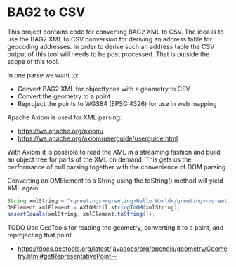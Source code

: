 # BAG2 to CSV

This project contains code for converting BAG2 XML to CSV.
The idea is to use the BAG2 XML to CSV conversion for deriving an address table for geocoding addresses.
In order to derive such an address table the CSV output of this tool will needs to be post processed.
That is outside the scope of this tool.

In one parse we want to:

- Convert BAG2 XML for objecttypes with a geometry to CSV
- Convert the geometry to a point
- Reproject the points to WGS84 (EPSG:4326) for use in web mapping

Apache Axiom is used for XML parsing:

- https://ws.apache.org/axiom/
- https://ws.apache.org/axiom/userguide/userguide.html

With Axiom it is possible to read the XML in a streaming fashion and build an object tree for parts of the XML on demand.
This gets us the performance of pull parsing together with the convenience of DOM parsing.

Converting an OMElement to a String using the toString() method will yield XML again.

```java
String xmlString = "<greetings><greeting>Hello World</greeting></greetings>";
OMElement xmlElement = AXIOMUtil.stringToOM(xmlString);
assertEquals(xmlString, xmlElement.toString());
```

TODO Use GeoTools for reading the geometry, converting it to a point, and reprojecting that point.

- https://docs.geotools.org/latest/javadocs/org/opengis/geometry/Geometry.html#getRepresentativePoint--

